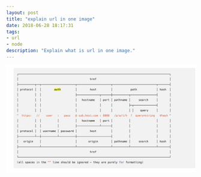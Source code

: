 ```yaml
---
layout: post
title: "explain url in one image"
date: 2018-06-28 18:17:31
tags:
- url
- node
description: "Explain what is url in one image."
---
```


![url](/assets/images/2018-06-28/1.png)

